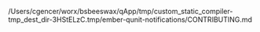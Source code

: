 /Users/cgencer/worx/bsbeeswax/qApp/tmp/custom_static_compiler-tmp_dest_dir-3HStELzC.tmp/ember-qunit-notifications/CONTRIBUTING.md